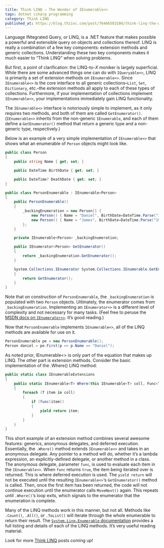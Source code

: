 ```yaml
---
title: Think LINQ – The Wonder of IEnumerable<>
tags: dotnet csharp programming
category: Think LINQ
published_at: https://blog.thzinc.com/post/76466583186/think-linq-the-wonder-of-ienumerable
---
```


Language INtegrated Query, or LINQ, is a .NET feature that makes possible a powerful and extensible query on objects and collections thereof. LINQ is really a combination of a few key components: extension methods and generic collections. Understanding these two key components makes it much easier to “Think LINQ” when solving problems.

But first, a point of clarification: the LINQ-to-_X_ moniker is largely superficial. While there are some advanced things one can do with `IQueryable<>`, LINQ is primarily a set of extension methods on `IEnumerable<>`. Since `IEnumerable<>` is the core interface to all generic collections–`List`, `Set`, `Dictionary`, etc.–the extension methods all apply to each of these types of collections. Furthermore, if your implementation of collections implement `IEnumerable<>`, your implementations immediately gain LINQ functionality.

The `IEnumerable<>` interface is notoriously simple to implement, as it only requires two methods, and both of them are called `GetEnumerator()`. (`IEnumerable<>` inherits from the non-generic `IEnumerable`, and each of them define a `GetEnumerator()` method that return a generic type and a non-generic type, respectively.)

Below is an example of a very simple implementation of `IEnumerable<>` that shows what an enumerable of `Person` objects might look like.

```csharp
public class Person
{
	public string Name { get; set; }

	public DateTime BirthDate { get; set; }

	public DateTime? DeathDate { get; set; }
}

public class PersonEnumerable : IEnumerable<Person>
{
	public PersonEnumerable()
	{
		_backingEnumeration = new Person[] {
			new Person() { Name = "Daniel", BirthDate=DateTime.Parse("1970-01-01")},
			new Person() { Name = "James", BirthDate=DateTime.Parse("1980-01-01")}
		};
	}

	private IEnumerable<Person> _backingEnumeration;

	public IEnumerator<Person> GetEnumerator()
	{
		return _backingEnumeration.GetEnumerator();
	}

	System.Collections.IEnumerator System.Collections.IEnumerable.GetEnumerator()
	{
		return GetEnumerator();
	}
}
```

Note that on construction of `PersonEnumerable`, the `_backingEnumeration` is populated with two `Person` objects. Ultimately, the enumerator comes from `_backingEnumeration`. Implementing an `IEnumerator<>` is a different level of complexity and not necessary for many tasks. (Feel free to peruse the [MSDN docs on `IEnumerator<>`][docs-ienumerator]. It’s good reading.)

Now that `PersonEnumerable` implements `IEnumerable<>`, all of the LINQ methods are available for use on it.

```csharp
PersonEnumerable pe = new PersonEnumerable();
Person daniel = pe.First(p => p.Name == "Daniel");
```

As noted prior, IEnumerable<> is only part of the equation that makes up LINQ. The other part is extension methods. Consider the basic implementation of the .Where() LINQ method:

```csharp
public static class IEnumerableExtensions
{
	public static IEnumerable<T> Where(this IEnumerable<T> coll, Func<T,bool> func)
	{
		foreach (T item in coll)
		{
			if (func(item))
			{
				yield return item;
			}
		}
	}
}
```

This short example of an extension method combines several awesome features: generics, anonymous delegates, and deferred execution. Essentially, the `.Where()` method extends `IEnumerable<>` and takes in an anonymous delegate. Any pointer to a method will do, whether it’s a lambda expression, an explicitly-defined delegate, or another method in a class. The anonymous delegate, parameter `func`, is used to evaluate each item in the `IEnumerable<>`. When `func` returns `true`, the item being iterated over is returned. This is where deferred execution is used. The `yield return` will not be executed until the resulting `IEnumerable<>`‘s `GetEnumerator()` method is called. Then, once the first item has been returned, the code will not continue execution until the enumerator calls `MoveNext()` again. This repeats until `.Where()`‘s loop exits, which signals to the enumerator that the enumeration is complete.

Many of the LINQ methods work in this manner, but not all. Methods like `.Count()`, `.All()`, or `.ToList()` will iterate through the whole enumerable to return their result. The [`System.Linq.Enumerable` documentation][docs-enumerable] provides a full listing and details of each of the LINQ methods. It’s very useful reading material.

Look for more [Think LINQ][series] posts coming up!

[docs-ienumerator]: https://docs.microsoft.com/en-us/dotnet/api/system.collections.generic.ienumerator-1
[docs-enumerable]: https://docs.microsoft.com/en-us/dotnet/api/system.linq.enumerable
[series]: /think%20linq
